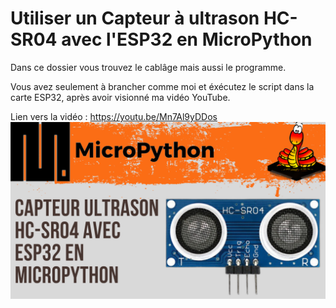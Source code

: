 # Utiliser un Capteur à ultrason HC-SR04 avec l'ESP32 en MicroPython 
Dans ce dossier vous trouvez le cablâge mais aussi le programme.

Vous avez seulement à brancher comme moi et éxécutez le script dans la carte ESP32, après avoir visionné ma vidéo YouTube.

Lien vers la vidéo : https://youtu.be/Mn7Al9yDDos
![alt text](https://github.com/electrocodeur/16_capteur_ultrason_hc-sr04_esp32/blob/main/miniature.png)
